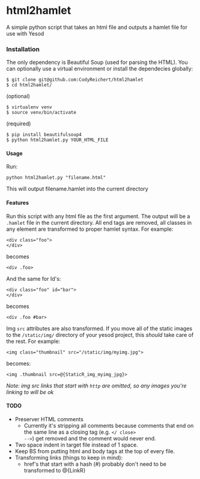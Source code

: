 html2hamlet
===========

A simple python script that takes an html file and outputs a hamlet file for use with Yesod

### Installation

The only dependency is Beautiful Soup (used for parsing the HTML). You can optionally use a
virtual environment or install the dependecies globally:

    $ git clone git@github.com:CodyReichert/html2hamlet
    $ cd html2hamlet/

(optional)

    $ virtualenv venv
    $ source venv/bin/activate

(required)

    $ pip install beautifulsoup4
    $ python html2hamlet.py YOUR_HTML_FILE

#### Usage

Run:
    
    python html2hamlet.py "filename.html"
    
This will output filename.hamlet into the current directory

#### Features
Run this script with any html file as the first argument. The output will be a
`.hamlet` file in the current directory. All end tags are removed, all classes in any element are
transformed to proper hamlet syntax. For example:

    <div class="foo">
    </div>

becomes

    <div .foo> 

And the same for Id's:

    <div class="foo" id="bar">
    </div>

becomes

    <div .foo #bar>

Img `src` attributes are also transformed. If you move all of the static images to the `/static/img/`
directory of your yesod project, this *should* take care of the rest. For example:

    <img class="thumbnail" src="/static/img/myimg.jpg">

becomes:

    <img .thumbnail src=@{StaticR_img_myimg_jpg}>

*Note: img src links that start with `http` are omitted, so any images you're linking to will be ok*

#### TODO

- Preserver HTML comments
  - Currently it's stripping all comments because comments that end on the same
    line as a closing tag (e.g. <code></ close> --></code>) get removed and the comment would never end.
- Two space indent in target file instead of 1 space.
- Keep BS from putting html and body tags at the top of every file.
- Transforming links (things to keep in mind):
  - href's that start with a hash (#) probably don't need to be transformed to @{LinkR}
